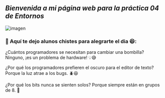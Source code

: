 
## *Bienvenida a mi página web para la práctica 04 de Entornos*

![imagen](https://github.com/user-attachments/assets/d6b0af8a-5409-4da1-a1ae-7634d7521844)


### 🚀 Aquí te dejo alunos chistes para alegrarte el dia 😆:

¿Cuántos programadores se necesitan para cambiar una bombilla?
Ninguno, ¡es un problema de hardware! 💡😅

¿Por qué los programadores prefieren el oscuro para el editor de texto?
Porque la luz atrae a los bugs. 🪲😆

¿Por qué los bits nunca se sienten solos?
Porque siempre están en grupos de 8. 💾
